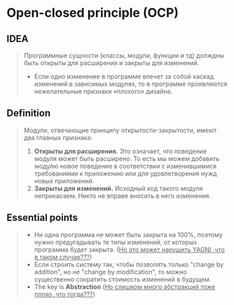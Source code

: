 # Open-closed principle (OCP)

## IDEA
> Программные сущности (классы, модули, функции и тд) долждны быть открыты для расширения и закрыты для изменений.
> - Если одно изменение в программе влечет за собой каскад изменений в зависимых модулях, то в программе проявляются
нежелательные признаки «плохого» дизайна. 

## Definition
> Модули, отвечающие принципу открытости-закрытости, имеют два главных признака:
> 1) **Открыты для расширения.** Это означает, что поведение модуля может быть расширено. То есть мы можем добавить
модулю новое поведение в соответствии с изменившимися требованиями к приложению или для удовлетворения нужд
новых приложений.
> 2) **Закрыты для изменений.** Исходный код такого модуля неприкасаем. Никто не вправе вносить в него изменения.

## Essential points
> - Ни одна программа не может быть закрыта на 100%, поэтому нужно предугадывать те типы изменений, от которых
программа будет закрыта. (<u>Но это может нарушить YAGNI, что в таком случае???</u>)
> - Если строить систему так, чтобы позволять только "change by addition", но не "change by modification", то можно
существенно сократить стоимость изменений в будущем.
> - The key is **Abstraction** (<u>Но слишком много абстракций тоже плохо, что тогда???</u>)